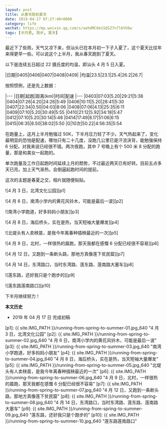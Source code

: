 ```yaml
---
layout: post
title: 从春天跑到夏天
date: 2019-04-17 07:27:40+0800
category: life
wechat: https://mp.weixin.qq.com/s/aehdMC6m1SQSZ7n7l6YU9w
tags: [半月更, 跑步, 夏天]
---
```


最近下了些雨，天气又凉下来，但汕头已在本月初一下子入夏了，这个夏天比往年来得更早一些。可以说这个上半月，我从春天跑到了夏天。

以下是连续五日超过 22 摄氏度的均温，即汕头 4 月 5 日入夏。

|日期|0405|0406|0407|0408|0409|
|均温|23.5|23.1|25.4|26.2|26.7|

按照惯例，还是先上数据：

|---
|日期|起跑|距离(km)|时间|配速
|---
|0403|07:03|5.20|29:21|5:38
|0404|07:26|4.20|24:26|5:49
|0406|10:11|5.20|28:41|5:30
|0407|22:34|0.50|04:03|8:06
|0408|07:06|4.13|25:35|6:11
|0409|07:10|5.20|30:49|5:55
|0410|21:12|5.92|34:18|5:47
|0412|07:10|5.20|30:14|5:48
|0414|17:49|8.17|51:06|6:15
|0415|06:35|6.50|38:02|5:50
|G|10次|50.22|4:56:35|5:54

在跑量上，这月上半月勉强过 50K，下半月压力轻了不少。天气热起来了，变化最明显的恐怕是配速，哪怕只有二十几度，没跑几公里已是汗流浃背，能勉强保持 6 分配，对我来说已经很不错。两次夜跑，其中 7 号晚上有个 500 米 8 分配的跑量，那是和美女一起跑的。

单次跑量及工作日起跑时间延续上月的颓势，不过最近两天已有好转。目前五点多天已亮，加上天气渐热，会倒逼起跑时间的提前。

这次的主题是春夏之交，相片就随便贴贴。

![4 月 3 日，北湾文化公园][p1]

![4 月 6 日，南湾小学内的黄花风铃木，可能是最后一波][p2]

![南湾小学跑道，好多妈妈小朋友][p3]

![4 月 8 日，海后桥头，实在是热，当天短袖大量爆发][p4]

![北堤头有人卖秧苗，是我今年离春种插秧最近的一次][p5]

![4 月 9 日，北村，一样很热的晨跑，那天我都在感慨 6 分配已经很不容易][p6]

![4 月 12 日，又跑到一条断头路，那地方真像莲下贫民窟][p7]

![4 月 14 日，东湾路口，当时东湾路、莲东路、莲南路大塞车][p8]

![莲东路，还好我只是个跑步的][p9]

![莲东路莲南路口][p10]

下半月继续努力！

**本文历史**

* 2019 年 04 月 17 日 完成初稿

[p1]: {{ site.IMG_PATH }}/running-from-spring-to-summer-01.jpg_640 "4 月 3 日，北湾文化公园"
[p2]: {{ site.IMG_PATH }}/running-from-spring-to-summer-02.jpg_640 "4 月 6 日，南湾小学内的黄花风铃木，可能是最后一波"
[p3]: {{ site.IMG_PATH }}/running-from-spring-to-summer-03.jpg_640 "南湾小学跑道，好多妈妈小朋友"
[p4]: {{ site.IMG_PATH }}/running-from-spring-to-summer-04.jpg_640 "4 月 8 日，海后桥头，实在是热，当天短袖大量爆发"
[p5]: {{ site.IMG_PATH }}/running-from-spring-to-summer-05.jpg_640 "北堤头有人卖秧苗，是我今年离春种插秧最近的一次"
[p6]: {{ site.IMG_PATH }}/running-from-spring-to-summer-06.jpg_640 "4 月 9 日，北村，一样很热的晨跑，那天我都在感慨 6 分配已经很不容易"
[p7]: {{ site.IMG_PATH }}/running-from-spring-to-summer-07.jpg_640 "4 月 12 日，又跑到一条断头路，那地方真像莲下贫民窟"
[p8]: {{ site.IMG_PATH }}/running-from-spring-to-summer-08.jpg_640 "4 月 14 日，东湾路口，当时东湾路、莲东路、莲南路大塞车"
[p9]: {{ site.IMG_PATH }}/running-from-spring-to-summer-09.jpg_640 "莲东路，还好我只是个跑步的"
[p10]: {{ site.IMG_PATH }}/running-from-spring-to-summer-10.jpg_640 "莲东路莲南路口"
